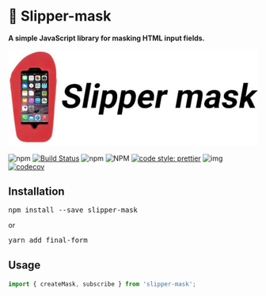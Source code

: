 # 👡 Slipper-mask
**A simple JavaScript library for masking HTML input fields.**

![img](img/slipper.jpg)

![npm](https://img.shields.io/npm/v/slipper)
[![Build Status](https://travis-ci.org/Arver1/slipper-mask.svg?branch=master)](https://travis-ci.org/Arver1/slipper-mask)
![npm](https://img.shields.io/npm/dm/slipper-mask)
![NPM](https://img.shields.io/npm/l/slipper-mask)
[![code style: prettier](https://img.shields.io/badge/code_style-prettier-ff69b4.svg?style=flat-square)](https://github.com/prettier/prettier)
![img](https://img.shields.io/badge/code%20style-Airbnb-blue)
[![codecov](https://codecov.io/gh/arver1/slipper-mask/branch/master/graph/badge.svg)](https://codecov.io/gh/arver1/slipper-mask)
## Installation
<pre>npm install --save slipper-mask</pre>

or

<pre>yarn add final-form</pre>

## Usage

```js
import { createMask, subscribe } from 'slipper-mask';

```
